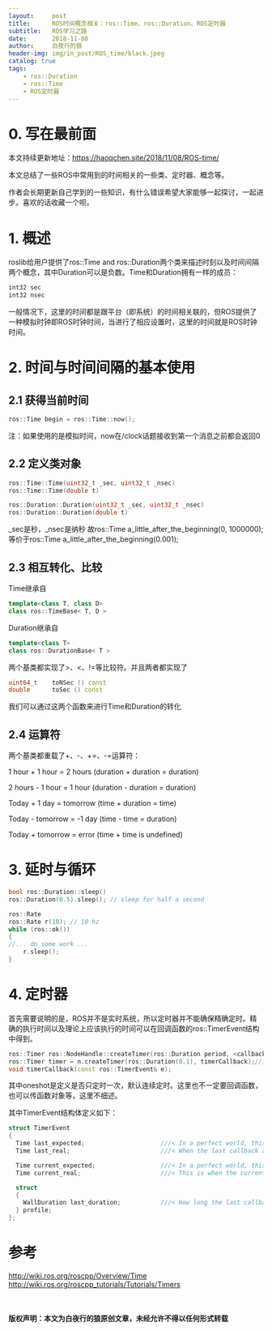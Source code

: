 ```yaml
---
layout:     post
title:      ROS时间概念相关：ros::Time、ros::Duration、ROS定时器
subtitle:   ROS学习之路
date:       2018-11-08
author:     白夜行的狼
header-img: img/in_post/ROS_time/black.jpeg
catalog: true
tags:
    - ros::Duration
    - ros::Time
    - ROS定时器
--- 
```


# 0. 写在最前面
本文持续更新地址：<https://haoqchen.site/2018/11/08/ROS-time/>

本文总结了一些ROS中常用到的时间相关的一些类、定时器、概念等。

作者会长期更新自己学到的一些知识，有什么错误希望大家能够一起探讨，一起进步。喜欢的话收藏一个呗。

# 1. 概述
roslib给用户提供了ros::Time and ros::Duration两个类来描述时刻以及时间间隔两个概念，其中Duration可以是负数。Time和Duration拥有一样的成员：
```cpp
int32 sec
int32 nsec
```
一般情况下，这里的时间都是跟平台（即系统）的时间相关联的，但ROS提供了一种模拟时钟即ROS时钟时间，当进行了相应设置时，这里的时间就是ROS时钟时间。

# 2. 时间与时间间隔的基本使用
## 2.1 获得当前时间
```cpp
ros::Time begin = ros::Time::now();
```
注：如果使用的是模拟时间，now在/clock话题接收到第一个消息之前都会返回0

## 2.2 定义类对象
```cpp
ros::Time::Time(uint32_t _sec, uint32_t _nsec)
ros::Time::Time(double t)

ros::Duration::Duration(uint32_t _sec, uint32_t _nsec)
ros::Duration::Duration(double t)
```

\_sec是秒，\_nsec是纳秒
故ros::Time a\_little\_after\_the\_beginning(0, 1000000);等价于ros::Time a\_little\_after\_the\_beginning(0.001);

## 2.3 相互转化、比较
Time继承自
```cpp
template<class T, class D>
class ros::TimeBase< T, D >
```

Duration继承自
```cpp
template<class T>
class ros::DurationBase< T >
```

两个基类都实现了>、<、!=等比较符。并且两者都实现了
```cpp
uint64_t    toNSec () const
double      toSec () const
```
我们可以通过这两个函数来进行Time和Duration的转化

## 2.4 运算符
两个基类都重载了+、-、+=、-=运算符：

1 hour + 1 hour = 2 hours (duration + duration = duration)

2 hours - 1 hour = 1 hour (duration - duration = duration)

Today + 1 day = tomorrow (time + duration = time)

Today - tomorrow = -1 day (time - time = duration)

Today + tomorrow = error (time + time is undefined)

# 3. 延时与循环
```cpp
bool ros::Duration::sleep()
ros::Duration(0.5).sleep(); // sleep for half a second

ros::Rate
ros::Rate r(10); // 10 hz
while (ros::ok())
{
//... do some work ...
    r.sleep();
}
```

# 4. 定时器
首先需要说明的是，ROS并不是实时系统，所以定时器并不能确保精确定时。精确的执行时间以及理论上应该执行的时间可以在回调函数的ros::TimerEvent结构中得到。
```cpp
ros::Timer ros::NodeHandle::createTimer(ros::Duration period, <callback>, bool oneshot = false);
ros::Timer timer = n.createTimer(ros::Duration(0.1), timerCallback);//定时0.1s
void timerCallback(const ros::TimerEvent& e);
```

其中oneshot是定义是否只定时一次，默认连续定时。这里也不一定要回调函数，也可以传函数对象等，这里不细述。

其中TimerEvent结构体定义如下：
```cpp
struct TimerEvent
{
  Time last_expected;                     ///< In a perfect world, this is when the last callback should have happened
  Time last_real;                         ///< When the last callback actually happened

  Time current_expected;                  ///< In a perfect world, this is when the current callback should be happening
  Time current_real;                      ///< This is when the current callback was actually called (Time::now() as of the beginning of the callback)

  struct
  {
    WallDuration last_duration;           ///< How long the last callback ran for, always in wall-clock time
  } profile;
};
```

# 参考
<http://wiki.ros.org/roscpp/Overview/Time>  
<http://wiki.ros.org/roscpp_tutorials/Tutorials/Timers>

<br><br>
**版权声明：本文为白夜行的狼原创文章，未经允许不得以任何形式转载**
